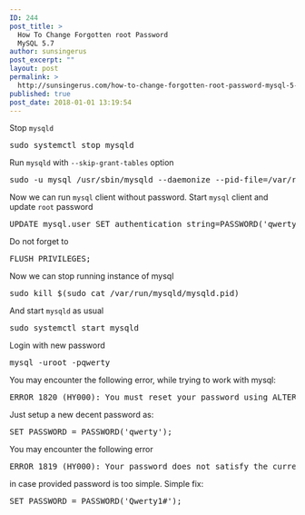 ```yaml
---
ID: 244
post_title: >
  How To Change Forgotten root Password
  MySQL 5.7
author: sunsingerus
post_excerpt: ""
layout: post
permalink: >
  http://sunsingerus.com/how-to-change-forgotten-root-password-mysql-5-7/
published: true
post_date: 2018-01-01 13:19:54
---
```

Stop <code>mysqld</code>
<pre>
sudo systemctl stop mysqld
</pre>
Run <code>mysqld</code> with <code>--skip-grant-tables</code> option
<pre>
sudo -u mysql /usr/sbin/mysqld --daemonize --pid-file=/var/run/mysqld/mysqld.pid --skip-grant-tables
</pre>
Now we can run <code>mysql</code> client without password. Start <code>mysql</code> client and update <code>root</code> password

<pre>
UPDATE mysql.user SET authentication_string=PASSWORD('qwerty') WHERE user='root';
</pre>
Do not forget to
<pre>
FLUSH PRIVILEGES;
</pre>

Now we can stop running instance of mysql
<pre>
sudo kill $(sudo cat /var/run/mysqld/mysqld.pid)
</pre>
And start <code>mysqld</code> as usual
<pre>
sudo systemctl start mysqld
</pre>
Login with new password
<pre>
mysql -uroot -pqwerty
</pre>

You may encounter the following error, while trying to work with mysql:
<pre>
ERROR 1820 (HY000): You must reset your password using ALTER USER statement before executing this statement. 
</pre>

Just setup a new decent password as:
<pre>
SET PASSWORD = PASSWORD('qwerty');
</pre>

You may encounter the following error
<pre>
ERROR 1819 (HY000): Your password does not satisfy the current policy requirements
</pre>
in case provided password is too simple. Simple fix:
<pre>
SET PASSWORD = PASSWORD('Qwerty1#');
</pre>